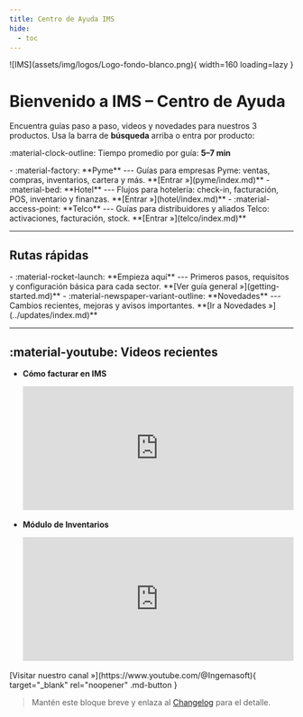 ```yaml
---
title: Centro de Ayuda IMS
hide:
  - toc
---
```

<div class="hero" markdown>
![IMS](assets/img/logos/Logo-fondo-blanco.png){ width=160 loading=lazy }

# Bienvenido a **IMS – Centro de Ayuda**

Encuentra guías paso a paso, videos y novedades para nuestros 3 productos. Usa la barra de **búsqueda** arriba o entra por producto:

:material-clock-outline: Tiempo promedio por guía: **5–7 min**

<div class="grid cards" markdown>
-   :material-factory: **Pyme**
    ---
    Guías para empresas Pyme: ventas, compras, inventarios, cartera y más.
    **[Entrar »](pyme/index.md)**
-   :material-bed: **Hotel**
    ---
    Flujos para hotelería: check-in, facturación, POS, inventario y finanzas.
    **[Entrar »](hotel/index.md)**
-   :material-access-point: **Telco**
    ---
    Guías para distribuidores y aliados Telco: activaciones, facturación, stock.
    **[Entrar »](telco/index.md)**
</div>

---
## Rutas rápidas
<div class="grid cards" markdown>
-   :material-rocket-launch: **Empieza aquí**
    ---
    Primeros pasos, requisitos y configuración básica para cada sector.
    **[Ver guía general »](getting-started.md)**
-   :material-newspaper-variant-outline: **Novedades**
    ---
    Cambios recientes, mejoras y avisos importantes.
    **[Ir a Novedades »](../updates/index.md)**
</div>

---
## :material-youtube: Videos recientes

<div class="grid cards" markdown>

-   **Cómo facturar en IMS**
    
    <iframe width="100%" height="220" src="https://www.youtube.com/embed/Mm00AaDx_iA?rel=0" 
    title="IMS Facturación" frameborder="0" allowfullscreen></iframe>

-   **Módulo de Inventarios**
    
    <iframe width="100%" height="220" src="https://www.youtube.com/embed/JmBatB-BHtw?rel=0" 
    title="IMS Inventarios" frameborder="0" allowfullscreen></iframe>

</div>

<p markdown="1" class="btn-center">
  [Visitar nuestro canal »](https://www.youtube.com/@Ingemasoft){ target="_blank" rel="noopener" .md-button }
</p>


> Mantén este bloque breve y enlaza al [Changelog](08-changelog.md) para el detalle.